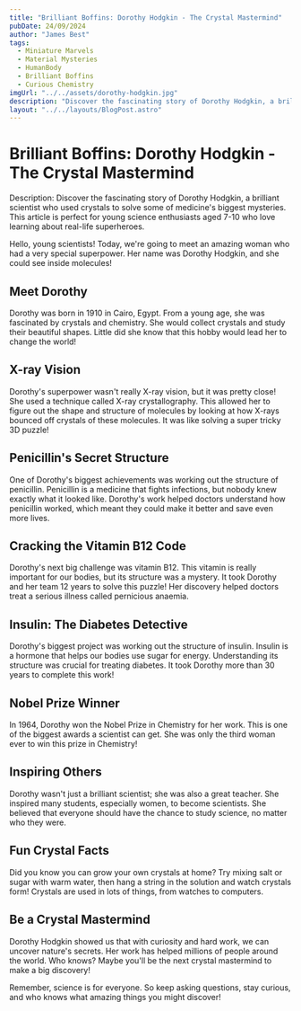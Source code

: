 ```yaml
---
title: "Brilliant Boffins: Dorothy Hodgkin - The Crystal Mastermind"
pubDate: 24/09/2024
author: "James Best"
tags:
  - Miniature Marvels
  - Material Mysteries
  - HumanBody
  - Brilliant Boffins
  - Curious Chemistry
imgUrl: "../../assets/dorothy-hodgkin.jpg"
description: "Discover the fascinating story of Dorothy Hodgkin, a brilliant scientist who used crystals to solve some of medicine's biggest mysteries. This article is perfect for young science enthusiasts aged 7-10 who love learning about real-life superheroes."
layout: "../../layouts/BlogPost.astro"
---
```


# Brilliant Boffins: Dorothy Hodgkin - The Crystal Mastermind

Description: Discover the fascinating story of Dorothy Hodgkin, a brilliant scientist who used crystals to solve some of medicine's biggest mysteries. This article is perfect for young science enthusiasts aged 7-10 who love learning about real-life superheroes.

Hello, young scientists! Today, we're going to meet an amazing woman who had a very special superpower. Her name was Dorothy Hodgkin, and she could see inside molecules!

## Meet Dorothy

Dorothy was born in 1910 in Cairo, Egypt. From a young age, she was fascinated by crystals and chemistry. She would collect crystals and study their beautiful shapes. Little did she know that this hobby would lead her to change the world!

## X-ray Vision

Dorothy's superpower wasn't really X-ray vision, but it was pretty close! She used a technique called X-ray crystallography. This allowed her to figure out the shape and structure of molecules by looking at how X-rays bounced off crystals of these molecules. It was like solving a super tricky 3D puzzle!

## Penicillin's Secret Structure

One of Dorothy's biggest achievements was working out the structure of penicillin. Penicillin is a medicine that fights infections, but nobody knew exactly what it looked like. Dorothy's work helped doctors understand how penicillin worked, which meant they could make it better and save even more lives.

## Cracking the Vitamin B12 Code

Dorothy's next big challenge was vitamin B12. This vitamin is really important for our bodies, but its structure was a mystery. It took Dorothy and her team 12 years to solve this puzzle! Her discovery helped doctors treat a serious illness called pernicious anaemia.

## Insulin: The Diabetes Detective

Dorothy's biggest project was working out the structure of insulin. Insulin is a hormone that helps our bodies use sugar for energy. Understanding its structure was crucial for treating diabetes. It took Dorothy more than 30 years to complete this work!

## Nobel Prize Winner

In 1964, Dorothy won the Nobel Prize in Chemistry for her work. This is one of the biggest awards a scientist can get. She was only the third woman ever to win this prize in Chemistry!

## Inspiring Others

Dorothy wasn't just a brilliant scientist; she was also a great teacher. She inspired many students, especially women, to become scientists. She believed that everyone should have the chance to study science, no matter who they were.

## Fun Crystal Facts

Did you know you can grow your own crystals at home? Try mixing salt or sugar with warm water, then hang a string in the solution and watch crystals form! Crystals are used in lots of things, from watches to computers.

## Be a Crystal Mastermind

Dorothy Hodgkin showed us that with curiosity and hard work, we can uncover nature's secrets. Her work has helped millions of people around the world. Who knows? Maybe you'll be the next crystal mastermind to make a big discovery!

Remember, science is for everyone. So keep asking questions, stay curious, and who knows what amazing things you might discover!

